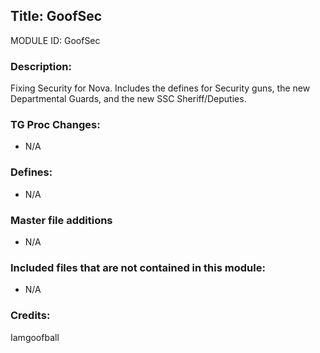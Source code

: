 ## Title: GoofSec

MODULE ID: GoofSec

### Description:

Fixing Security for Nova. Includes the defines for Security guns, the new Departmental Guards, and the new SSC Sheriff/Deputies.

### TG Proc Changes:

- N/A

### Defines:

- N/A

### Master file additions

- N/A

### Included files that are not contained in this module:

- N/A

### Credits:

Iamgoofball
